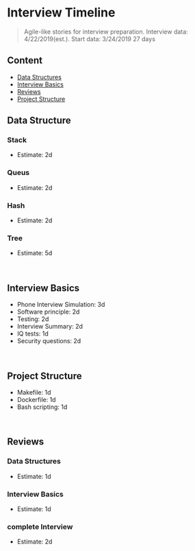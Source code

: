 # Interview Timeline

> Agile-like stories for interview preparation.
> Interview data: 4/22/2019(est.). Start data: 3/24/2019
> 27 days



## Content

* [Data Structures](#epic-dstr)
* [Interview Basics](#epic-ibas)
* [Reviews](#epic-re)
* [Project Structure](#epic-pro)



## Data Structure

### Stack

  * Estimate: 2d

### Queus
  * Estimate: 2d

### Hash
  * Estimate: 2d

### Tree
  * Estimate: 5d



<br/><a name = "epic-ibas"></a>
## Interview Basics

  * Phone Interview Simulation: 3d
  * Software principle: 2d
  * Testing: 2d
  * Interview Summary: 2d
  * IQ tests: 1d
  * Security questions: 2d



<br/><a name = "epic-pro"></a>
## Project Structure

  * Makefile: 1d
  * Dockerfile: 1d
  * Bash scripting: 1d



<br/><a name = "epic-re"></a>
## Reviews

### Data Structures
  * Estimate: 1d

### Interview Basics
  * Estimate: 1d

### complete Interview
  * Estimate: 2d




